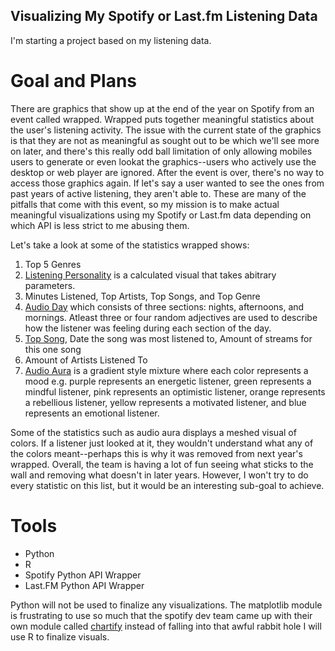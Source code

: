## Visualizing My Spotify or Last.fm Listening Data
I'm starting a project based on my listening data.

# Goal and Plans
There are graphics that show up at the end of the year on Spotify from an event called wrapped. 
Wrapped puts together meaningful statistics about the user's listening activity. The issue with 
the current state of the graphics is that they are not as meaningful as sought out to be
which we'll see more on later, and there's this really odd ball limitation of only allowing mobiles users 
to generate or even lookat the graphics--users who actively use the desktop or web player are ignored. 
After the event is over, there's no way to access those graphics again. If let's say a user wanted to see the ones 
from past years of active listening, they aren't able to. These are many of the pitfalls that come with
this event, so my mission is to make actual meaningful visualizations using my Spotify or Last.fm data depending
on which API is less strict to me abusing them.

Let's take a look at some of the statistics wrapped shows:
1. Top 5 Genres
2. [Listening Personality](https://engineering.atspotify.com/2023/01/whats-a-listening-personality/) is a calculated visual that takes abitrary parameters.
3. Minutes Listened, Top Artists, Top Songs, and Top Genre
4. [Audio Day](https://techcrunch.com/wp-content/uploads/2022/11/Audio-Day-Share.png) which consists of three sections: nights, afternoons, and mornings. 
Atleast three or four random adjectives are used to describe how the listener was feeling during each section of the day.
6. [Top Song](https://techcrunch.com/wp-content/uploads/2022/11/Top-Song-Share.png), Date the song was most listened to, Amount of streams for this one song
7. Amount of Artists Listened To
8. [Audio Aura](https://newsroom.spotify.com/2021-12-01/learn-more-about-the-audio-aura-in-your-spotify-2021-wrapped-with-aura-reader-mystic-michaela/) is a gradient
   style mixture where each color represents a mood e.g. purple represents an energetic listener, green represents a mindful listener, pink represents an optimistic listener, orange
   represents a rebellious listener, yellow represents a motivated listener, and blue represents an emotional listener.

Some of the statistics such as audio aura displays a meshed visual of colors. If a listener just looked at it, they wouldn't understand what any of the colors
meant--perhaps this is why it was removed from next year's wrapped. Overall, the team is having a lot of fun seeing what sticks to the wall and removing what doesn't
in later years. However, I won't try to do every statistic on this list, but it would be an interesting sub-goal to achieve.

# Tools
+ Python
+ R
+ Spotify Python API Wrapper
+ Last.FM Python API Wrapper

Python will not be used to finalize any visualizations. The matplotlib module is frustrating to use so much that the spotify dev team 
came up with their own module called [chartify](https://github.com/spotify/chartify) instead of falling into that awful rabbit hole I will use R to finalize visuals.

